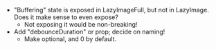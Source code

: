 - "Buffering" state is exposed in LazyImageFull, but not in LazyImage. Does it make sense to even expose?
  - Not exposing it would be non-breaking!
- Add "debounceDuration" or prop; decide on naming!
  - Make optional, and 0 by default.
